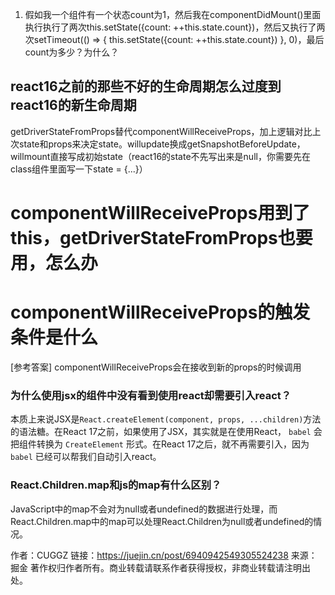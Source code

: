1. 假如我一个组件有一个状态count为1，然后我在componentDidMount()里面执行执行了两次this.setState({count: ++this.state.count})，然后又执行了两次setTimeout(() => { this.setState({count: ++this.state.count}) }, 0)，最后count为多少？为什么？



## react16之前的那些不好的生命周期怎么过度到react16的新生命周期

getDriverStateFromProps替代componentWillReceiveProps，加上逻辑对比上次state和props来决定state。willupdate换成getSnapshotBeforeUpdate，willmount直接写成初始state（react16的state不先写出来是null，你需要先在class组件里面写一下state = {...}）



# componentWillReceiveProps用到了this，getDriverStateFromProps也要用，怎么办





# componentWillReceiveProps的触发条件是什么

[参考答案] componentWillReceiveProps会在接收到新的props的时候调用





### 为什么使用jsx的组件中没有看到使用react却需要引入react？

本质上来说JSX是`React.createElement(component, props, ...children)`方法的语法糖。在React 17之前，如果使用了JSX，其实就是在使用React， `babel` 会把组件转换为 `CreateElement` 形式。在React 17之后，就不再需要引入，因为 `babel` 已经可以帮我们自动引入react。





### React.Children.map和js的map有什么区别？

JavaScript中的map不会对为null或者undefined的数据进行处理，而React.Children.map中的map可以处理React.Children为null或者undefined的情况。


作者：CUGGZ
链接：https://juejin.cn/post/6940942549305524238
来源：掘金
著作权归作者所有。商业转载请联系作者获得授权，非商业转载请注明出处。